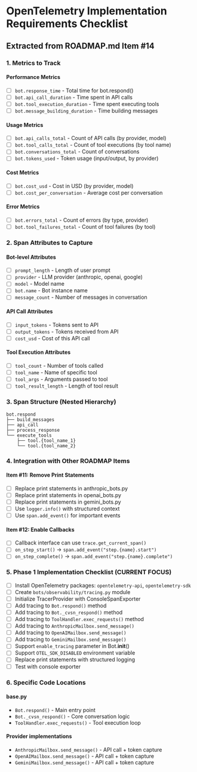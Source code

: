 # OpenTelemetry Implementation Requirements Checklist

## Extracted from ROADMAP.md Item #14

### 1. Metrics to Track

#### Performance Metrics
- [ ] `bot.response_time` - Total time for bot.respond()
- [ ] `bot.api_call_duration` - Time spent in API calls
- [ ] `bot.tool_execution_duration` - Time spent executing tools
- [ ] `bot.message_building_duration` - Time building messages

#### Usage Metrics
- [ ] `bot.api_calls_total` - Count of API calls (by provider, model)
- [ ] `bot.tool_calls_total` - Count of tool executions (by tool name)
- [ ] `bot.conversations_total` - Count of conversations
- [ ] `bot.tokens_used` - Token usage (input/output, by provider)

#### Cost Metrics
- [ ] `bot.cost_usd` - Cost in USD (by provider, model)
- [ ] `bot.cost_per_conversation` - Average cost per conversation

#### Error Metrics
- [ ] `bot.errors_total` - Count of errors (by type, provider)
- [ ] `bot.tool_failures_total` - Count of tool failures (by tool)

### 2. Span Attributes to Capture

#### Bot-level Attributes
- [ ] `prompt_length` - Length of user prompt
- [ ] `provider` - LLM provider (anthropic, openai, google)
- [ ] `model` - Model name
- [ ] `bot.name` - Bot instance name
- [ ] `message_count` - Number of messages in conversation

#### API Call Attributes
- [ ] `input_tokens` - Tokens sent to API
- [ ] `output_tokens` - Tokens received from API
- [ ] `cost_usd` - Cost of this API call

#### Tool Execution Attributes
- [ ] `tool_count` - Number of tools called
- [ ] `tool_name` - Name of specific tool
- [ ] `tool_args` - Arguments passed to tool
- [ ] `tool_result_length` - Length of tool result

### 3. Span Structure (Nested Hierarchy)

```
bot.respond
├── build_messages
├── api_call
├── process_response
└── execute_tools
    ├── tool.{tool_name_1}
    └── tool.{tool_name_2}
```

### 4. Integration with Other ROADMAP Items

#### Item #11: Remove Print Statements
- [ ] Replace print statements in anthropic_bots.py
- [ ] Replace print statements in openai_bots.py
- [ ] Replace print statements in gemini_bots.py
- [ ] Use `logger.info()` with structured context
- [ ] Use `span.add_event()` for important events

#### Item #12: Enable Callbacks
- [ ] Callback interface can use `trace.get_current_span()`
- [ ] `on_step_start()` → `span.add_event("step.{name}.start")`
- [ ] `on_step_complete()` → `span.add_event("step.{name}.complete")`

### 5. Phase 1 Implementation Checklist (CURRENT FOCUS)

- [ ] Install OpenTelemetry packages: `opentelemetry-api`, `opentelemetry-sdk`
- [ ] Create `bots/observability/tracing.py` module
- [ ] Initialize TracerProvider with ConsoleSpanExporter
- [ ] Add tracing to `Bot.respond()` method
- [ ] Add tracing to `Bot._cvsn_respond()` method
- [ ] Add tracing to `ToolHandler.exec_requests()` method
- [ ] Add tracing to `AnthropicMailbox.send_message()`
- [ ] Add tracing to `OpenAIMailbox.send_message()`
- [ ] Add tracing to `GeminiMailbox.send_message()`
- [ ] Support `enable_tracing` parameter in Bot.__init__()
- [ ] Support `OTEL_SDK_DISABLED` environment variable
- [ ] Replace print statements with structured logging
- [ ] Test with console exporter

### 6. Specific Code Locations

#### base.py
- `Bot.respond()` - Main entry point
- `Bot._cvsn_respond()` - Core conversation logic
- `ToolHandler.exec_requests()` - Tool execution loop

#### Provider implementations
- `AnthropicMailbox.send_message()` - API call + token capture
- `OpenAIMailbox.send_message()` - API call + token capture
- `GeminiMailbox.send_message()` - API call + token capture
